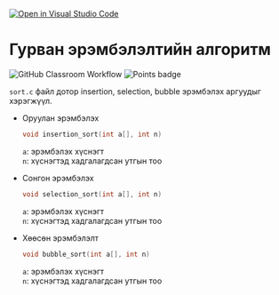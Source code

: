 [![Open in Visual Studio Code](https://classroom.github.com/assets/open-in-vscode-c66648af7eb3fe8bc4f294546bfd86ef473780cde1dea487d3c4ff354943c9ae.svg)](https://classroom.github.com/online_ide?assignment_repo_id=10160727&assignment_repo_type=AssignmentRepo)
# Гурван эрэмбэлэлтийн алгоритм
![GitHub Classroom Workflow](../../workflows/GitHub%20Classroom%20Workflow/badge.svg?branch=main) ![Points badge](../../blob/badges/.github/badges/points.svg)

`sort.c` файл дотор insertion, selection, bubble эрэмбэлэх аргуудыг хэрэгжүүл.

  * Оруулан эрэмбэлэх
    ```C
    void insertion_sort(int a[], int n)
    ```
    `a`: эрэмбэлэх хүснэгт  
    `n`: хүснэгтэд хадгалагдсан утгын тоо  
    
  * Сонгон эрэмбэлэх
    ```C
    void selection_sort(int a[], int n)
    ```
    `a`: эрэмбэлэх хүснэгт  
    `n`: хүснэгтэд хадгалагдсан утгын тоо  
    
  * Хөөсөн эрэмбэлэлт
    ```C
    void bubble_sort(int a[], int n)
    ```
    `a`: эрэмбэлэх хүснэгт  
    `n`: хүснэгтэд хадгалагдсан утгын тоо  
    

